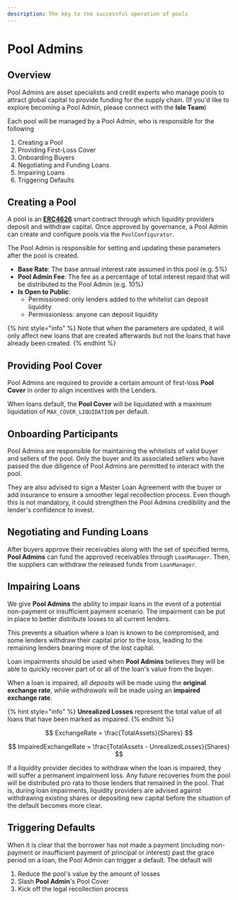 ```yaml
---
description: The key to the successful operation of pools
---
```


# Pool Admins

## Overview

Pool Admins are asset specialists and credit experts who manage pools to attract global capital to provide funding for the supply chain. (If you'd like to explore becoming a Pool Admin, please connect with the **Isle Team**)

Each pool will be managed by a Pool Admin, who is responsible for the following

1. Creating a Pool
2. Providing First-Loss Cover
3. Onboarding Buyers
4. Negotiating and Funding Loans
5. Impairing Loans
6. Triggering Defaults

## Creating a Pool

A pool is an [**ERC4626**](https://erc4626.info/) smart contract through which liquidity providers deposit and withdraw capital. Once approved by governance, a Pool Admin can create and configure pools via the `PoolConfigurator`.

The Pool Admin is responsible for setting and updating these parameters after the pool is created.

- **Base Rate**: The base annual interest rate assumed in this pool (e.g. 5%)
- **Pool Admin Fee**: The fee as a percentage of total interest repaid that will be distributed to the Pool Admin (e.g. 10%)
- **Is Open to Public**:&#x20;
  - Permissioned: only lenders added to the whitelist can deposit liquidity
  - Permissionless: anyone can deposit liquidity &#x20;

{% hint style="info" %}
Note that when the parameters are updated, it will only affect new loans that are created afterwards but not the loans that have already been created.
{% endhint %}

## Providing Pool Cover

Pool Admins are required to provide a certain amount of first-loss **Pool Cover** in order to align incentives with the Lenders.

When loans default, the **Pool Cover** will be liquidated with a maximum liquidation of `MAX_COVER_LIQUIDATION` per default.

## Onboarding Participants

Pool Admins are responsible for maintaining the whitelists of valid buyer and sellers of the pool. Only the buyer and its associated sellers who have passed the due diligence of Pool Admins are permitted to interact with the pool.

They are also advised to sign a Master Loan Agreement with the buyer or add insurance to ensure a smoother legal recollection process. Even though this is not mandatory, it could strengthen the Pool Admins credibility and the lender's confidence to invest.

## Negotiating and Funding Loans

After buyers approve their receivables along with the set of specified terms, **Pool Admins** can fund the approved receivables through `LoanManager`. Then, the suppliers can withdraw the released funds from `LoanManager`.&#x20;

## Impairing Loans

We give **Pool Admins** the ability to impair loans in the event of a potential non-payment or insufficient payment scenario. The impairment can be put in place to better distribute losses to all current lenders.

This prevents a situation where a loan is known to be compromised, and some lenders withdraw their capital prior to the loss, leading to the remaining lenders bearing more of the lost capital.

Loan impairments should be used when **Pool Admins** believes they will be able to quickly recover part of or all of the loan's value from the buyer.

When a loan is impaired, all _deposits_ will be made using the **original exchange rate**, while _withdrawals_ will be made using an **impaired exchange rate**.

{% hint style="info" %}
**Unrealized Losses** represent the total value of all loans that have been marked as impaired.
{% endhint %}

$$
ExchangeRate = \frac{TotalAssets}{Shares}
$$

$$
ImpairedExchangeRate = \frac{TotalAssets - UnrealizedLosses}{Shares}
$$

If a liquidity provider decides to withdraw when the loan is impaired, they will suffer a permanent impairment loss. Any future recoveries from the pool will be distributed pro rata to those lenders that remained in the pool. That is, during loan impairments, liquidity providers are advised against withdrawing existing shares or depositing new capital before the situation of the default becomes more clear.

## Triggering Defaults

When it is clear that the borrower has not made a payment (including non-payment or insufficient payment of principal or interest) past the grace period on a loan, the Pool Admin can trigger a default. The default will

1. Reduce the pool's value by the amount of losses
2. Slash **Pool Admin**'s Pool Cover
3. Kick off the legal recollection process

